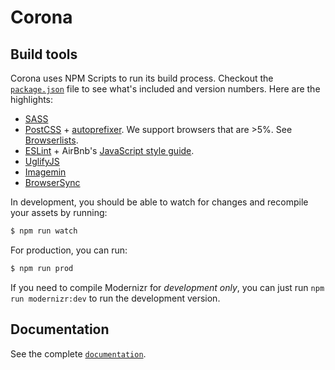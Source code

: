 # Corona

## Build tools

Corona uses NPM Scripts to run its build process. Checkout the [`package.json`](package.json) file to see what's included and version numbers. Here are the highlights:

* [SASS](http://sass-lang.com/)
* [PostCSS](https://github.com/postcss/postcss) + [autoprefixer](https://github.com/postcss/autoprefixer). We support browsers that are >5%. See [Browserlists](https://github.com/ai/browserslist#queries).
* [ESLint](http://eslint.org/) + AirBnb's [JavaScript style guide](https://github.com/airbnb/javascript).
* [UglifyJS](https://github.com/mishoo/UglifyJS)
* [Imagemin](https://github.com/imagemin/imagemin)
* [BrowserSync](https://www.browsersync.io/)

In development, you should be able to watch for changes and recompile your assets by running:

```bash
$ npm run watch
```

For production, you can run:

```bash
$ npm run prod
```

If you need to compile Modernizr for *development only*, you can just run `npm run modernizr:dev` to run the development version.


## Documentation

See the complete [`documentation`](http://iip-design.github.io/corona/).
